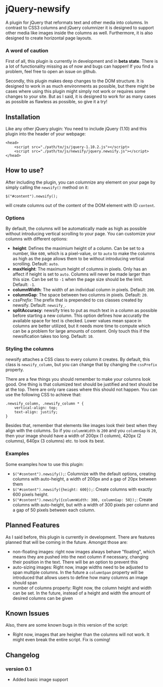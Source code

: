 jQuery-newsify
==============

A plugin for jQuery that reformats text and other media into columns. In contrast to CSS3 columns and jQuery columnizer it is designed to support other media like images inside the columns as well. Furthermore, it is also designed to create horizontal page layouts.

### A word of caution
First of all, this plugin is currently in development and in **beta state**. There is a lot of functionality missing as of now and bugs can happen! If you find a problem, feel free to open an issue on github.  

Secondly, this plugin makes deep changes to the DOM structure. It is designed to work in as much environments as possible, but there might be cases where using this plugin might simply not work or requires some changes to your site. But as I said, it is designed to work for as many cases as possible as flawless as possible, so give it a try!

Installation
------------
Like any other jQuery plugin: You need to include jQuery (1.10) and this plugin into the header of your webpage:

    <head>
        <script src="./path/to/js/jquery-1.10.2.js"></script>
        <script src="./path/to/js/newsify/jquery.newsify.js"></script>
    </head>

How to use?
-----------
After including the plugin, you can columnize any element on your page by simply calling the `newsify()` method on it:

    $("#content").newsify();

will create columns out of the content of the DOM element with ID `content`.  

### Options
By default, the columns will be automatically made as high as possible without introducing vertical scrolling to your page. You can customize your columns with different options:

- **height**: Defines the maximium height of a column. Can be set to a number, like `600`, which is a pixel-value, or to `auto` to make the columns as high as the page allows them to be without introducing vertical scrolling. Default: `auto`.
- **maxHeight**: The maximum height of columns in pixels. Only has an affect if height is set to `auto`. Columns will never be made larger than this size. Can be set to `-1` when the page size should be the limit. Default: `-1`.
- **columnWidth**: The width of an individual column in pixels. Default: `200`.
- **columnGap**: The space between two columns in pixels. Default: `20`.
- *cssPrefix*: The prefix that is prepended to css classes created by newsify. Default: `newsify_`.
- **splitAccuracy**: newsify tries to put as much text in a column as possible before starting a new column. This option defines how accuratly the available space for text is checked. Lower values mean space in columns are better utilized, but it needs more time to compute which can be a problem for large amounts of content. Only touch this if the newsification takes too long. Default: `10`.

### Styling the columns
newsify attaches a CSS class to every column it creates. By default, this class is `newsify_column`, but you can change that by changing the `cssPrefix` property.  

There are a few things you should remember to make your columns look good. One thing is that columized text should be justified and text should be at the top. There are only rare cases where this should not happen. You can use the following CSS to achieve that:

    .newsify_column, .newsify_column * {
	    vertical-align: top;
	    text-align: justify;
    }

Besides that, remember that elements like images look their best when they align with the columns. So if you `columnWidth` is `200` and you `columnGap` is `20`, then your image should have a width of 200px (1 column), 420px (2 columns), 640px (3 columns) etc. to look its best.

### Examples
Some examples how to use this plugin:

* `$("#content").newsify();`: Columnize with the default options, creating columns with auto-height, a width of 200px and a gap of 20px between them
* `$("#content").newsify({height: 600});`: Create columns with exactly 600 pixels height.
* `$("#content").newsify({columnWidth: 300, columnGap: 50});`: Create columns with auto-height, but with a width of 300 pixels per column and a gap of 50 pixels between each column.

Planned Features
------------
As I said before, this plugin is currently in development. There are features planned that will be coming in the future. Amongst those are:

- non-floating images: right now images always behave "floating", which means they are pushed into the next column if necessary, changing their position in the text. There will be an option to prevent this
- auto-sizing images: Right now, image widths need to be adjusted to span multiple columns. In the future a `columnSpan` property will be introduced that allows users to define how many columns an image should span
- number of columns property: Right now, the column height and width can be set. In the future, instead of a height and width the amount of desired columns can be given

Known Issues
------------
Also, there are some known bugs in this version of the script:

- Right now, images that are heigher than the columns will not work. It might even break the entire script. Fix is coming!

Changelog
---------
### version 0.1
- Added basic image support